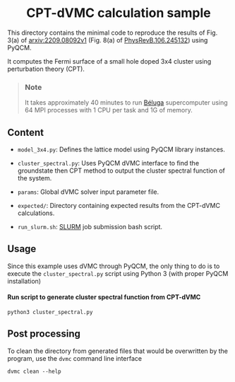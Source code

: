 
<div align="center">

# CPT-dVMC calculation sample

</div>

This directory contains the minimal code to reproduce the results of
Fig. 3(a) of [arxiv:2209.08092v1](https://arxiv.org/abs/2209.08092v1) (Fig. 8(a) of [PhysRevB.106.245132](https://doi.org/10.1103/PhysRevB.106.245132)) using PyQCM.

It computes the Fermi surface of a small hole doped 3x4 cluster using 
perturbation theory (CPT).

> ### Note
>
> It takes approximately 40 minutes to run [Béluga](https://docs.alliancecan.ca/wiki/B%C3%A9luga/en)
> supercomputer using 64 MPI processes with 1 CPU per task and 1G of memory.

## Content

- `model_3x4.py`: Defines the lattice model using PyQCM library instances.

- `cluster_spectral.py`: Uses PyQCM dVMC interface to find the groundstate then
  CPT method to output the cluster spectral function of the system.

- `params`: Global dVMC solver input parameter file.

- `expected/`: Directory containing expected results from the CPT-dVMC calculations.

- `run_slurm.sh`: [SLURM](https://slurm.schedmd.com/sbatch.html) job submission bash script.

## Usage

Since this example uses dVMC through PyQCM, the only thing to do is to execute
the `cluster_spectral.py` script using Python 3 (with proper PyQCM installation)

#### Run script to generate cluster spectral function from CPT-dVMC

```shell
python3 cluster_spectral.py
```

## Post processing

To clean the directory from generated files that would be overwritten by the program,
use the `dvmc` command line interface

```shell
dvmc clean --help
```
